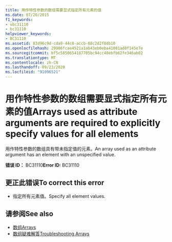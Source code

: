 ```yaml
---
title: 用作特性参数的数组需要显式指定所有元素的值
ms.date: 07/20/2015
f1_keywords:
- vbc31110
- bc31110
helpviewer_keywords:
- BC31110
ms.assetid: 83d96c9d-cda9-44c0-accb-08c2d2f8db10
ms.openlocfilehash: 29986fcae4521a1ab43eb0eba41081ad0f145e7e
ms.sourcegitcommit: bf5c5850654187705bc94cc40ebfb62fe346ab02
ms.translationtype: MT
ms.contentlocale: zh-CN
ms.lasthandoff: 09/23/2020
ms.locfileid: "91096521"
---
```

# <a name="arrays-used-as-attribute-arguments-are-required-to-explicitly-specify-values-for-all-elements"></a><span data-ttu-id="51226-102">用作特性参数的数组需要显式指定所有元素的值</span><span class="sxs-lookup"><span data-stu-id="51226-102">Arrays used as attribute arguments are required to explicitly specify values for all elements</span></span>

<span data-ttu-id="51226-103">用作特性参数的数组具有带未指定值的元素。</span><span class="sxs-lookup"><span data-stu-id="51226-103">An array used as an attribute argument has an element with an unspecified value.</span></span>  
  
 <span data-ttu-id="51226-104">**错误 ID：** BC31110</span><span class="sxs-lookup"><span data-stu-id="51226-104">**Error ID:** BC31110</span></span>  
  
## <a name="to-correct-this-error"></a><span data-ttu-id="51226-105">更正此错误</span><span class="sxs-lookup"><span data-stu-id="51226-105">To correct this error</span></span>  
  
- <span data-ttu-id="51226-106">指定所有元素值。</span><span class="sxs-lookup"><span data-stu-id="51226-106">Specify all element values.</span></span>  
  
## <a name="see-also"></a><span data-ttu-id="51226-107">请参阅</span><span class="sxs-lookup"><span data-stu-id="51226-107">See also</span></span>

- [<span data-ttu-id="51226-108">数组</span><span class="sxs-lookup"><span data-stu-id="51226-108">Arrays</span></span>](../programming-guide/language-features/arrays/index.md)
- [<span data-ttu-id="51226-109">数组疑难解答</span><span class="sxs-lookup"><span data-stu-id="51226-109">Troubleshooting Arrays</span></span>](../programming-guide/language-features/arrays/troubleshooting-arrays.md)
